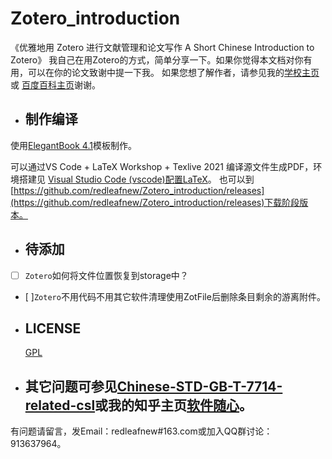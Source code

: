 # Zotero_introduction
《优雅地用 Zotero 进行文献管理和论文写作
A Short Chinese Introduction to Zotero》
我自己在用Zotero的方式，简单分享一下。如果你觉得本文档对你有用，可以在你的论文致谢中提一下我。
如果您想了解作者，请参见我的[学校主页](http://food.njau.edu.cn/info/1129/1315.htm)或
[百度百科主页](https://baike.baidu.com/item/%E9%9F%A9%E6%95%8F%E4%B9%89)谢谢。


* ## 制作编译 

使用[ElegantBook 4.1](https://github.com/ElegantLaTeX/ElegantBook)模板制作。

可以通过VS Code + LaTeX Workshop + Texlive 2021 编译源文件生成PDF，环境搭建见
[Visual Studio Code (vscode)配置LaTeX](https://zhuanlan.zhihu.com/p/166523064)。
也可以到[https://github.com/redleafnew/Zotero_introduction/releases](https://github.com/redleafnew/Zotero_introduction/releases)下载阶段版本。

* ## 待添加

 -  [ ] `Zotero`如何将文件位置恢复到storage中？
 -  [ ]`Zotero`不用代码不用其它软件清理使用ZotFile后删除条目剩余的游离附件。
 

* ## LICENSE
  [GPL](https://www.gnu.org/licenses/gpl-3.0.txt)

* ## 其它问题可参见[Chinese-STD-GB-T-7714-related-csl](https://github.com/redleafnew/Chinese-std-GB-T-7714-related-csl)或我的知乎主页[软件随心](https://zhuanlan.zhihu.com/c_1071081428967743488)。


有问题请留言，发Email：redleafnew#163.com或加入QQ群讨论：913637964。 

